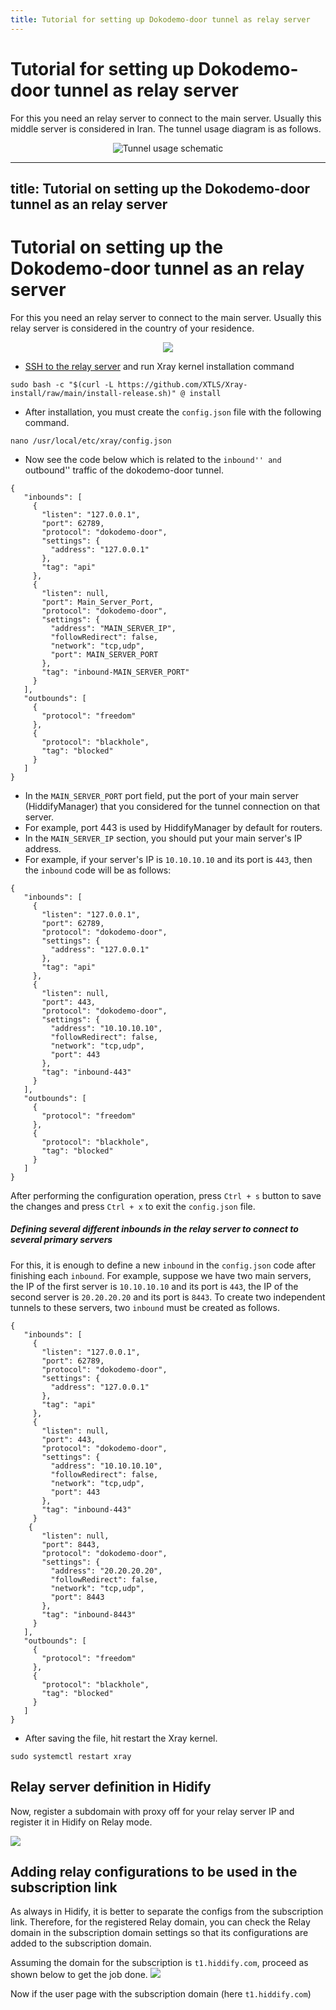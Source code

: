```yaml
---
title: Tutorial for setting up Dokodemo-door tunnel as relay server
---
```


# Tutorial for setting up Dokodemo-door tunnel as relay server

For this you need an relay server to connect to the main server. Usually this middle server is considered in Iran.
The tunnel usage diagram is as follows.

<div align="center" markdown="1">
  
![Tunnel usage schematic](https://github.com/hiddify/hiddify.com/assets/125398461/1ac4e9e4-4529-4c79-8ff5-eb40e2efad54)
</div>

---
title: Tutorial on setting up the Dokodemo-door tunnel as an relay server
---

# Tutorial on setting up the Dokodemo-door tunnel as an relay server

For this you need an relay server to connect to the main server. Usually this relay server is considered in the country of your residence.
<div align=center dir="rtl" markdown="1">
 
<img src="https://user-images.githubusercontent.com/125398461/235339506-bdd76cec-0378-4942-8352-ebebeb006231.png">
</div>


- [SSH to the relay server](/manager/installation-and-setup/How-to-connect-to-server-via-SSH/) and run Xray kernel installation command

```
sudo bash -c "$(curl -L https://github.com/XTLS/Xray-install/raw/main/install-release.sh)" @ install
```

- After installation, you must create the `config.json` file with the following command.

```
nano /usr/local/etc/xray/config.json
```

- Now see the code below which is related to the ``inbound'' and ``outbound'' traffic of the dokodemo-door tunnel.

```
{
   "inbounds": [
     {
       "listen": "127.0.0.1",
       "port": 62789,
       "protocol": "dokodemo-door",
       "settings": {
         "address": "127.0.0.1"
       },
       "tag": "api"
     },
     {
       "listen": null,
       "port": Main_Server_Port,
       "protocol": "dokodemo-door",
       "settings": {
         "address": "MAIN_SERVER_IP",
         "followRedirect": false,
         "network": "tcp,udp",
         "port": MAIN_SERVER_PORT
       },
       "tag": "inbound-MAIN_SERVER_PORT"
     }
   ],
   "outbounds": [
     {
       "protocol": "freedom"
     },
     {
       "protocol": "blackhole",
       "tag": "blocked"
     }
   ]
}
```

- In the `MAIN_SERVER_PORT` port field, put the port of your main server (HiddifyManager) that you considered for the tunnel connection on that server.
- For example, port 443 is used by HiddifyManager by default for routers.
- In the `MAIN_SERVER_IP` section, you should put your main server's IP address.
- For example, if your server's IP is `10.10.10.10` and its port is `443`, then the `inbound` code will be as follows:

```
{
   "inbounds": [
     {
       "listen": "127.0.0.1",
       "port": 62789,
       "protocol": "dokodemo-door",
       "settings": {
         "address": "127.0.0.1"
       },
       "tag": "api"
     },
     {
       "listen": null,
       "port": 443,
       "protocol": "dokodemo-door",
       "settings": {
         "address": "10.10.10.10",
         "followRedirect": false,
         "network": "tcp,udp",
         "port": 443
       },
       "tag": "inbound-443"
     }
   ],
   "outbounds": [
     {
       "protocol": "freedom"
     },
     {
       "protocol": "blackhole",
       "tag": "blocked"
     }
   ]
}
```


After performing the configuration operation, press `Ctrl + s` button to save the changes and press `Ctrl + x` to exit the `config.json` file.

##### Defining several different inbounds in the relay server to connect to several primary servers

For this, it is enough to define a new `inbound` in the `config.json` code after finishing each `inbound`. For example, suppose we have two main servers, the IP of the first server is `10.10.10.10` and its port is `443`, the IP of the second server is `20.20.20.20` and its port is `8443`. To create two independent tunnels to these servers, two `inbound` must be created as follows.

```
{
   "inbounds": [
     {
       "listen": "127.0.0.1",
       "port": 62789,
       "protocol": "dokodemo-door",
       "settings": {
         "address": "127.0.0.1"
       },
       "tag": "api"
     },
     {
       "listen": null,
       "port": 443,
       "protocol": "dokodemo-door",
       "settings": {
         "address": "10.10.10.10",
         "followRedirect": false,
         "network": "tcp,udp",
         "port": 443
       },
       "tag": "inbound-443"
     }
    {
       "listen": null,
       "port": 8443,
       "protocol": "dokodemo-door",
       "settings": {
         "address": "20.20.20.20",
         "followRedirect": false,
         "network": "tcp,udp",
         "port": 8443
       },
       "tag": "inbound-8443"
     }
   ],
   "outbounds": [
     {
       "protocol": "freedom"
     },
     {
       "protocol": "blackhole",
       "tag": "blocked"
     }
   ]
}
```

- After saving the file, hit restart the Xray kernel.

```
sudo systemctl restart xray
```

## Relay server definition in Hidify
Now, register a subdomain with proxy off for your relay server IP and register it in Hidify on Relay mode.

<img src="https://user-images.githubusercontent.com/125398461/235341283-97c026b7-1d70-4362-8950-1e5c1b79d508.png">

## Adding relay configurations to be used in the subscription link

As always in Hidify, it is better to separate the configs from the subscription link. Therefore, for the registered Relay domain, you can check the Relay domain in the subscription domain settings so that its configurations are added to the subscription domain.

Assuming the domain for the subscription is `t1.hiddify.com`, proceed as shown below to get the job done.
<img src="https://user-images.githubusercontent.com/125398461/235342038-cfda2574-2444-4414-843d-2ed507537d1d.png">

Now if the user page with the subscription domain (here `t1.hiddify.com`)
